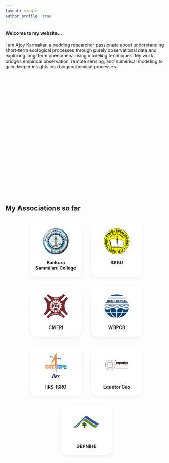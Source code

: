 ```yaml
---
layout: single
author_profile: true
---
```


#### Welcome to my website...



I am Ajoy Karmakar, a budding researcher passionate about understanding short-term ecological processes through purely observational data and exploring long-term phenomena using modeling techniques. My work bridges empirical observation, remote sensing, and numerical modeling to gain deeper insights into biogeochemical processes.

<div style="height:10cm;"></div>

<style>
  .association-grid {
    display: flex;
    flex-wrap: wrap;
    justify-content: center;
    gap: 30px;
    margin: 30px 0;
  }
  .association-card {
    background: #fff;
    border-radius: 20px;
    box-shadow: 0 4px 12px rgba(0,0,0,0.06);
    padding: 20px 15px;
    width: 130px;
    text-align: center;
    transition: transform 0.2s;
    text-decoration: none;
  }
  .association-card:hover {
    transform: translateY(-7px) scale(1.05);
    box-shadow: 0 8px 24px rgba(0,0,0,0.10);
  }
  .association-card img {
    width: 80px;
    height: 80px;
    object-fit: contain;
    margin-bottom: 10px;
  }
  .association-card strong {
    display: block;
    color: #222;
    font-size: 1em;
    margin-top: 5px;
  }
</style>

## My Associations so far

<div class="association-grid">

  <a href="https://bankurasammilanicollege.net/" target="_blank" class="association-card">
    <img src="/assets/images/logos/bsc.png" alt="Bankura Sammilani College"/>
    <strong>Bankura Sammilani College</strong>
  </a>
  
  <a href="https://www.skbu.ac.in/" target="_blank" class="association-card">
    <img src="/assets/images/logos/skbu.png" alt="SKBU"/>
    <strong>SKBU</strong>
  </a>
  
  <a href="https://www.cmeri.res.in/" target="_blank" class="association-card">
    <img src="/assets/images/logos/cmeri.png" alt="CMERI"/>
    <strong>CMERI</strong>
  </a>
  
  <a href="https://www.wbpcb.gov.in/" target="_blank" class="association-card">
    <img src="/assets/images/logos/wbpcb.png" alt="WBPCB"/>
    <strong>WBPCB</strong>
  </a>
  
  <a href="https://www.iirs.gov.in/" target="_blank" class="association-card">
    <img src="/assets/images/logos/iirs.png" alt="IIRS-ISRO"/>
    <strong>IIRS-ISRO</strong>
  </a>
  
  <a href="https://equatorgeo.com/" target="_blank" class="association-card">
    <img src="/assets/images/logos/equator.png" alt="Equator Geo"/>
    <strong>Equator Geo</strong>
  </a>
  
  <a href="https://gbpihed.gov.in/" target="_blank" class="association-card">
    <img src="/assets/images/logos/gbpnihe.jpg" alt="GBPNIHE"/>
    <strong>GBPNIHE</strong>
  </a>

</div>
